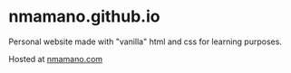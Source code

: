 # nmamano.github.io

Personal website made with "vanilla" html and css for learning purposes.

Hosted at [nmamano.com](http://nmamano.com/)
